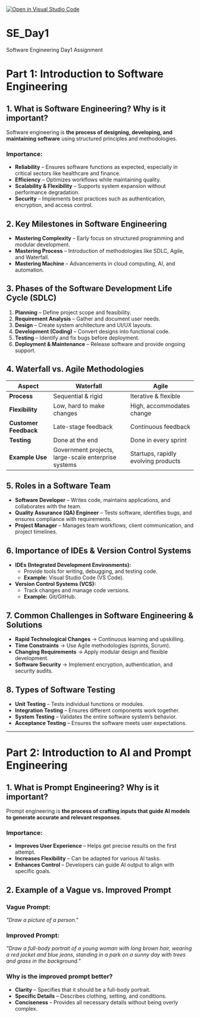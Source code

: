 [![Open in Visual Studio Code](https://classroom.github.com/assets/open-in-vscode-2e0aaae1b6195c2367325f4f02e2d04e9abb55f0b24a779b69b11b9e10269abc.svg)](https://classroom.github.com/online_ide?assignment_repo_id=18415061&assignment_repo_type=AssignmentRepo)
# SE_Day1
Software Engineering Day1 Assignment

# **Part 1: Introduction to Software Engineering**

## **1. What is Software Engineering? Why is it important?**
Software engineering is **the process of designing, developing, and maintaining software** using structured principles and methodologies.

### **Importance:**
- **Reliability** – Ensures software functions as expected, especially in critical sectors like healthcare and finance.  
- **Efficiency** – Optimizes workflows while maintaining quality.  
- **Scalability & Flexibility** – Supports system expansion without performance degradation.  
- **Security** – Implements best practices such as authentication, encryption, and access control.  

## **2. Key Milestones in Software Engineering**
- **Mastering Complexity** – Early focus on structured programming and modular development.  
- **Mastering Process** – Introduction of methodologies like SDLC, Agile, and Waterfall.  
- **Mastering Machine** – Advancements in cloud computing, AI, and automation.  

## **3. Phases of the Software Development Life Cycle (SDLC)**
1. **Planning** – Define project scope and feasibility.  
2. **Requirement Analysis** – Gather and document user needs.  
3. **Design** – Create system architecture and UI/UX layouts.  
4. **Development (Coding)** – Convert designs into functional code.  
5. **Testing** – Identify and fix bugs before deployment.  
6. **Deployment & Maintenance** – Release software and provide ongoing support.  

## **4. Waterfall vs. Agile Methodologies**

| **Aspect**      | **Waterfall** | **Agile** |
|---------------|-------------|---------|
| **Process**   | Sequential & rigid | Iterative & flexible |
| **Flexibility** | Low, hard to make changes | High, accommodates change |
| **Customer Feedback** | Late-stage feedback | Continuous feedback |
| **Testing** | Done at the end | Done in every sprint |
| **Example Use** | Government projects, large-scale enterprise systems | Startups, rapidly evolving products |

## **5. Roles in a Software Team**
- **Software Developer** – Writes code, maintains applications, and collaborates with the team.  
- **Quality Assurance (QA) Engineer** – Tests software, identifies bugs, and ensures compliance with requirements.  
- **Project Manager** – Manages team workflows, client communication, and project timelines.  

## **6. Importance of IDEs & Version Control Systems**
- **IDEs (Integrated Development Environments):**  
  - Provide tools for writing, debugging, and testing code.  
  - **Example:** Visual Studio Code (VS Code).  
- **Version Control Systems (VCS):**  
  - Track changes and manage code versions.  
  - **Example:** Git/GitHub.  

## **7. Common Challenges in Software Engineering & Solutions**
- **Rapid Technological Changes** → Continuous learning and upskilling.  
- **Time Constraints** → Use Agile methodologies (sprints, Scrum).  
- **Changing Requirements** → Apply modular design and flexible development.  
- **Software Security** → Implement encryption, authentication, and security audits.  

## **8. Types of Software Testing**
- **Unit Testing** – Tests individual functions or modules.  
- **Integration Testing** – Ensures different components work together.  
- **System Testing** – Validates the entire software system’s behavior.  
- **Acceptance Testing** – Ensures the software meets user expectations.  

---

# **Part 2: Introduction to AI and Prompt Engineering**

## **1. What is Prompt Engineering? Why is it important?**
Prompt engineering is **the process of crafting inputs that guide AI models to generate accurate and relevant responses**.

### **Importance:**
- **Improves User Experience** – Helps get precise results on the first attempt.  
- **Increases Flexibility** – Can be adapted for various AI tasks.  
- **Enhances Control** – Developers can guide AI output to align with specific goals.  

## **2. Example of a Vague vs. Improved Prompt**

### **Vague Prompt:**  
*"Draw a picture of a person."*  

### **Improved Prompt:**  
*"Draw a full-body portrait of a young woman with long brown hair, wearing a red jacket and blue jeans, standing in a park on a sunny day with trees and grass in the background."*  

### **Why is the improved prompt better?**
- **Clarity** – Specifies that it should be a full-body portrait.  
- **Specific Details** – Describes clothing, setting, and conditions.  
- **Conciseness** – Provides all necessary details without being overly complex.  
